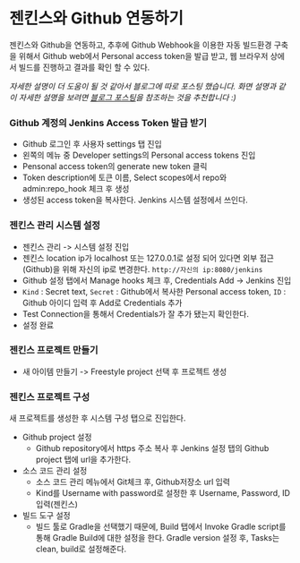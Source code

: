 # 젠킨스와 Github 연동하기 

젠킨스와 Github을 연동하고, 추후에 Github Webhook을 이용한 자동 빌드환경 구축을 위해서 Github web에서 Personal access token을 발급 받고, 웹 브라우저 상에서 빌드를 진행하고 결과를 확인 할 수 있다.

*자세한 설명이 더 도움이 될 것 같아서 블로그에 따로 포스팅 했습니다. 화면 설명과 같이 자세한 설명을 보려면 [블로그 포스팅](http://ict-nroo.tistory.com/35)을 참조하는 것을 추천합니다 :)*



### Github 계정의 Jenkins Access Token 발급 받기

* Github 로그인 후 사용자 settings 탭 진입
* 왼쪽의 메뉴 중 Developer settings의 Personal access tokens 진입
* Pensonal access token의 generate new token 클릭
* Token description에 토큰 이름, Select scopes에서 repo와 admin:repo_hook 체크 후 생성
* 생성된 access token을 복사한다. Jenkins 시스템 설정에서 쓰인다.



### 젠킨스 관리 시스템 설정

* 젠킨스 관리 -> 시스템 설정 진입
* 젠킨스 location ip가 localhost 또는 127.0.0.1로 설정 되어 있다면 외부 접근(Github)을 위해 자신의 ip로 변경한다. `http://자신의 ip:8080/jenkins`
* Github 설정 탭에서 Manage hooks 체크 후, Credentials Add -> Jenkins 진입
* `Kind` : Secret text, `Secret` : Github에서 복사한 Personal access token, `ID` : Github 아이디 입력 후 Add로 Credentials 추가
* Test Connection을 통해서 Credentials가 잘 추가 됐는지 확인한다.
* 설정 완료



### 젠킨스 프로젝트 만들기

* 새 아이템 만들기 -> Freestyle project 선택 후 프로젝트 생성



### 젠킨스 프로젝트 구성

새 프로젝트를 생성한 후 시스템 구성 탭으로 진입한다.

* Github project 설정
  * Github repository에서 https 주소 복사 후 Jenkins 설정 탭의 Github project 탭에 url을 추가한다.
* 소스 코드 관리 설정
  * 소스 코드 관리 메뉴에서 Git체크 후, Github저장소 url 입력
  * Kind를 Username with password로 설정한 후 Username, Password, ID 입력(젠킨스)
* 빌드 도구 설정
  * 빌드 툴로 Gradle을 선택했기 때문에, Build 탭에서 Invoke Gradle script를 통해 Gradle Build에 대한 설정을 한다. Gradle version 설정 후, Tasks는 clean, build로 설정해준다.